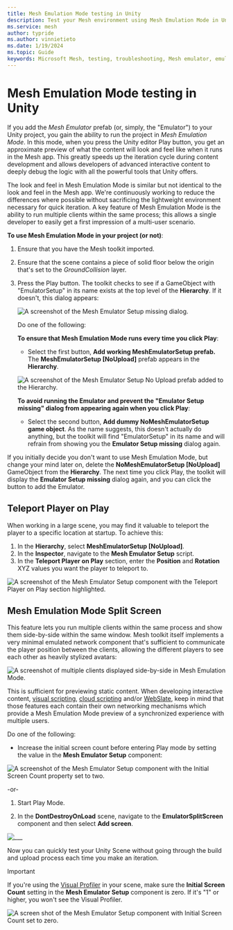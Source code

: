 ```yaml
---
title: Mesh Emulation Mode testing in Unity
description: Test your Mesh environment using Mesh Emulation Mode in Unity.
ms.service: mesh
author: typride
ms.author: vinnietieto
ms.date: 1/19/2024
ms.topic: Guide
keywords: Microsoft Mesh, testing, troubleshooting, Mesh emulator, emulator, troubleshooting, debugging, Mesh Emulation Mode, emulation
---
```


# Mesh Emulation Mode testing in Unity

If you add the *Mesh Emulator* prefab (or, simply, the "Emulator") to your Unity project, you gain the ability to run the project in *Mesh Emulation Mode*. In this mode, when you press the Unity editor Play button, you get an approximate preview of what the content will look and feel like when it
runs in the Mesh app. This greatly speeds up the iteration cycle during
content development and allows developers of advanced interactive
content to deeply debug the logic with all the powerful tools that Unity
offers.

The look and feel in Mesh Emulation Mode is similar but not identical to the look and feel in
the Mesh app. We're continuously working to reduce the differences where
possible without sacrificing the lightweight environment necessary for
quick iteration. A key feature of Mesh Emulation Mode is the ability to run
multiple clients within the same process; this allows a single developer
to easily get a first impression of a multi-user scenario.

**To use Mesh Emulation Mode in your project (or not)**:

1.  Ensure that you have the Mesh toolkit imported.
1.  Ensure that the scene contains a piece of solid floor below the origin that's set to the *GroundCollision* layer.
1.  Press the Play button. The toolkit checks to see if a GameObject with "EmulatorSetup" in its name exists at the top level of the **Hierarchy**. If it doesn't, this dialog appears:

    ![A screenshot of the Mesh Emulator Setup missing dialog.](../../media/debug-and-optimize/003-emulator-setup-missing-dialog.png)

    Do one of the following:

    **To ensure that Mesh Emulation Mode runs every time you click Play**:  
    - Select the first button, **Add working MeshEmulatorSetup prefab.** The **MeshEmulatorSetup [NoUpload]** prefab appears in the **Hierarchy**.

    ![A screenshot of the Mesh Emulator Setup No Upload prefab added to the Hierarchy.](../../media/debug-and-optimize/004-mesh-emulator-in-hierarchy.png)

    **To avoid running the Emulator and prevent the "Emulator Setup missing" dialog from appearing again when you click Play**:  
    - Select the second button, **Add dummy NoMeshEmulatorSetup game object**. As the name suggests, this doesn't actually do anything, but the toolkit will find "EmulatorSetup" in its name and will refrain from showing you the **Emulator Setup missing** dialog again.

If you initially decide you don't want to use Mesh Emulation Mode, but change your mind later on, delete the **NoMeshEmulatorSetup [NoUpload]** GameObject from the **Hierarchy**. The next time you click Play, the toolkit will display the **Emulator Setup missing** dialog again, and you can click the button to add the Emulator.

## Teleport Player on Play

When working in a large scene, you may find it valuable to teleport the player to a specific location at startup. To achieve this:

1. In the **Hierarchy**, select **MeshEmulatorSetup [NoUpload]**.
1. In the **Inspector**, navigate to the **Mesh Emulator Setup** script.
1. In the **Teleport Player on Play** section, enter the **Position** and **Rotation** XYZ values you want the player to teleport to.

![A screenshot of the Mesh Emulator Setup component with the Teleport Player on Play section highlighted.](../../media/debug-and-optimize/005-teleport-player-on-play.png)

## Mesh Emulation Mode Split Screen

This feature lets you run multiple clients within the same process and
show them side-by-side within the same window. Mesh toolkit itself implements a very minimal emulated network component that's sufficient to communicate the player position between the clients, allowing the different players
to see each other as heavily stylized avatars:

![A screenshot of multiple clients displayed side-by-side in Mesh Emulation Mode.](../../media/debug-and-optimize/image043.png)

This is sufficient for previewing static content. When developing
interactive content, [visual scripting](../script-your-scene-logic/visual-scripting/visual-scripting-overview.md), [cloud scripting](../script-your-scene-logic/cloud-scripting/cloud-scripting-basic-concepts.md) and/or [WebSlate](../enhance-your-environment/webcontent.md), keep in mind that those features each contain their own networking mechanisms
which provide a Mesh Emulation Mode preview of a synchronized experience with multiple users.

Do one of the following:

-   Increase the initial screen count before entering Play mode by setting the value in the **Mesh Emulator Setup** component:

![A screenshot of the Mesh Emulator Setup component with the Initial Screen Count property set to two.](../../media/debug-and-optimize/006-initial-screen-count.png)

-or-

1.  Start Play Mode.

2.  In the **DontDestroyOnLoad** scene, navigate to the
    **EmulatorSplitScreen** component and then select **Add screen**.

![___](../../media/debug-and-optimize/007-add-screen.png)

Now you can quickly test your Unity Scene without going through the
build and upload process each time you make an iteration.

 > [!IMPORTANT]
 > If you're using the [Visual Profiler](performance-guidelines.md#performance-profiler) in your scene, make sure the **Initial Screen Count** setting in the **Mesh Emulator Setup** component is zero. If it's "1" or higher, you won't see the Visual Profiler.

 ![A screen shot of the Mesh Emulator Setup component with Initial Screen Count set to zero.](../../media/debug-and-optimize/008-screen-count-zero.png)
